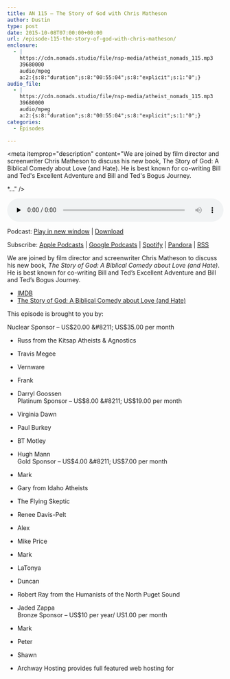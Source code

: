 ```yaml
---
title: AN 115 – The Story of God with Chris Matheson
author: Dustin
type: post
date: 2015-10-08T07:00:00+00:00
url: /episode-115-the-story-of-god-with-chris-matheson/
enclosure:
  - |
    https://cdn.nomads.studio/file/nsp-media/atheist_nomads_115.mp3
    39680000
    audio/mpeg
    a:2:{s:8:"duration";s:8:"00:55:04";s:8:"explicit";s:1:"0";}
audio_file:
  - |
    https://cdn.nomads.studio/file/nsp-media/atheist_nomads_115.mp3
    39680000
    audio/mpeg
    a:2:{s:8:"duration";s:8:"00:55:04";s:8:"explicit";s:1:"0";}
categories:
  - Episodes

---
```

<div itemscope itemtype="http://schema.org/AudioObject">
  <meta itemprop="name" content="Episode 115 &#8211; The Story of God with Chris Matheson" />
  
  <meta itemprop="uploadDate" content="2015-10-08T01:00:00-06:00" />
  
  <meta itemprop="encodingFormat" content="audio/mpeg" />
  
  <meta itemprop="duration" content="PT55M04S" />
  
  <meta itemprop="description" content="We are joined by film director and screenwriter Chris Matheson to discuss his new book, The Story of God: A Biblical Comedy about Love (and Hate). He is best known for co-writing Bill and Ted's Excellent Adventure and Bill and Ted's Bogus Journey.

*..." />
  
  <meta itemprop="contentUrl" content="https://dts.podtrac.com/redirect.mp3/cdn.nomads.studio/file/nsp-media/atheist_nomads_115.mp3" />
  
  <meta itemprop="contentSize" content="37.8" />
  </p> 
  
  <div class="powerpress_player" id="powerpress_player_8372">
    <audio class="wp-audio-shortcode" id="audio-5121-116" preload="none" style="width: 100%;" controls="controls"><source type="audio/mpeg" src="https://dts.podtrac.com/redirect.mp3/cdn.nomads.studio/file/nsp-media/atheist_nomads_115.mp3?_=116" /><a href="https://dts.podtrac.com/redirect.mp3/cdn.nomads.studio/file/nsp-media/atheist_nomads_115.mp3">https://dts.podtrac.com/redirect.mp3/cdn.nomads.studio/file/nsp-media/atheist_nomads_115.mp3</a></audio>
  </div>
</div>

<p class="powerpress_links powerpress_links_mp3">
  Podcast: <a href="https://dts.podtrac.com/redirect.mp3/cdn.nomads.studio/file/nsp-media/atheist_nomads_115.mp3" class="powerpress_link_pinw" target="_blank" title="Play in new window" onclick="return powerpress_pinw('https://htotw.com/?powerpress_pinw=5121-podcast');" rel="nofollow">Play in new window</a> | <a href="https://dts.podtrac.com/redirect.mp3/cdn.nomads.studio/file/nsp-media/atheist_nomads_115.mp3" class="powerpress_link_d" title="Download" rel="nofollow" download="atheist_nomads_115.mp3">Download</a>
</p>

<p class="powerpress_links powerpress_subscribe_links">
  Subscribe: <a href="https://podcasts.apple.com/us/podcast/humanists-take-on-the-world/id530050098?mt=2&ls=1" class="powerpress_link_subscribe powerpress_link_subscribe_itunes" target="_blank" title="Subscribe on Apple Podcasts" rel="nofollow">Apple Podcasts</a> | <a href="https://www.google.com/podcasts?feed=aHR0cDovL2F0aGVpc3Rub21hZHMubGlic3luLmNvbS9yc3M%3D" class="powerpress_link_subscribe powerpress_link_subscribe_googleplay" target="_blank" title="Subscribe on Google Podcasts" rel="nofollow">Google Podcasts</a> | <a href="https://open.spotify.com/show/3LzK2xZGike6Tc1GEMtMbr?si=LieN9SNuTpq96smuaUsH8A" class="powerpress_link_subscribe powerpress_link_subscribe_spotify" target="_blank" title="Subscribe on Spotify" rel="nofollow">Spotify</a> | <a href="https://www.pandora.com/podcast/atheist-nomads/PC:10122?corr=62071012&part=ug" class="powerpress_link_subscribe powerpress_link_subscribe_pandora" target="_blank" title="Subscribe on Pandora" rel="nofollow">Pandora</a> | <a href="https://htotw.com/feed/podcast/" class="powerpress_link_subscribe powerpress_link_subscribe_rss" target="_blank" title="Subscribe via RSS" rel="nofollow">RSS</a>
</p>

We are joined by film director and screenwriter Chris Matheson to discuss his new book, _The Story of God: A Biblical Comedy about Love (and Hate)_. He is best known for co-writing Bill and Ted&#8217;s Excellent Adventure and Bill and Ted&#8217;s Bogus Journey.

* <a href="http://www.imdb.com/name/nm0558533/" target="_blank" rel="noopener">IMDB</a>  
* [The Story of God: A Biblical Comedy about Love (and Hate)][1]<img decoding="async" loading="lazy" src="http://ir-na.amazon-adsystem.com/e/ir?t=dwnomad-20&l=as2&o=1&a=1634310241" alt="" width="1" height="1" border="0" />

This episode is brought to you by:

Nuclear Sponsor &#8211; US$20.00 &#8211; US$35.00 per month  
* Russ from the Kitsap Atheists & Agnostics  
* Travis Megee  
* Vernware  
* Frank  
* Darryl Goossen  
Platinum Sponsor &#8211; US$8.00 &#8211; US$19.00 per month  
* Virginia Dawn  
* Paul Burkey  
* BT Motley  
* Hugh Mann  
Gold Sponsor &#8211; US$4.00 &#8211; US$7.00 per month  
* Mark  
* Gary from Idaho Atheists  
* The Flying Skeptic  
* Renee Davis-Pelt  
* Alex  
* Mike Price  
* Mark  
* LaTonya  
* Duncan  
* Robert Ray from the Humanists of the North Puget Sound  
* Jaded Zappa  
Bronze Sponsor &#8211; US$10 per year/ US1.00 per month  
* Mark  
* Peter  
* Shawn

* Archway Hosting provides full featured web hosting for

 [1]: http://www.amazon.com/gp/product/1634310241/ref=as_li_tl?ie=UTF8&camp=1789&creative=390957&creativeASIN=1634310241&linkCode=as2&tag=dwnomad-20&linkId=JFISGKYF4BTP5YBA